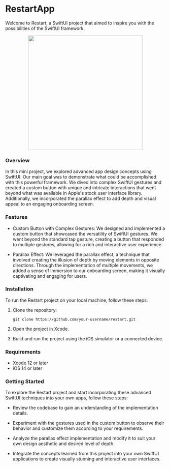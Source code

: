 # RestartApp

Welcome to Restart, a SwiftUI project that aimed to inspire you with the possibilities of the SwiftUI framework.

<p align="center">
<img src="https://github.com/tacettinkustu/RestartApp/assets/51737508/60655778-8fd6-48c0-85fb-b9219197c3f0" width="360" class="border" />
</p>

### Overview

In this mini project, we explored advanced app design concepts using SwiftUI. Our main goal was to demonstrate what could be accomplished with this powerful framework. We dived into complex SwiftUI gestures and created a custom button with unique and intricate interactions that went beyond what was available in Apple's stock user interface library. Additionally, we incorporated the parallax effect to add depth and visual appeal to an engaging onboarding screen.

### Features

- Custom Button with Complex Gestures: We designed and implemented a custom button that showcased the versatility of SwiftUI gestures. We went beyond the standard tap gesture, creating a button that responded to multiple gestures, allowing for a rich and interactive user experience.

- Parallax Effect: We leveraged the parallax effect, a technique that involved creating the illusion of depth by moving elements in opposite directions. Through the implementation of multiple movements, we added a sense of immersion to our onboarding screen, making it visually captivating and engaging for users.

### Installation

To run the Restart project on your local machine, follow these steps:

1. Clone the repository:

   ```shell
   git clone https://github.com/your-username/restart.git
2. Open the project in Xcode.

3. Build and run the project using the iOS simulator or a connected device.

### Requirements
- Xcode 12 or later
- iOS 14 or later

### Getting Started
To explore the Restart project and start incorporating these advanced SwiftUI techniques into your own apps, follow these steps:

- Review the codebase to gain an understanding of the implementation details.

- Experiment with the gestures used in the custom button to observe their behavior and customize them according to your requirements.

- Analyze the parallax effect implementation and modify it to suit your own design aesthetic and desired level of depth.

- Integrate the concepts learned from this project into your own SwiftUI applications to create visually stunning and interactive user interfaces.

